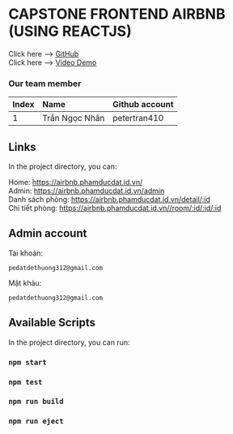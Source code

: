 
# CAPSTONE FRONTEND AIRBNB (USING REACTJS)

Click here --> <a href="https://github.com/petertran410/air_bnb" target="_blank">GitHub</a>
</br>
Click here --> <a href="https://www.youtube.com/watch?v=Z2hGVObDybk" target="_blank">Video Demo</a>
</br>
### Our team member
| Index | Name                |      Github account             |
|:------|:-----------------------|:---------------------------|
| 1    | Trần Ngọc Nhân | petertran410 |             

## Links

In the project directory, you can:

Home: https://airbnb.phamducdat.id.vn/
</br>
Admin: https://airbnb.phamducdat.id.vn/admin
</br>
Danh sách phòng: https://airbnb.phamducdat.id.vn/detail/:id
</br>
Chi tiết phòng: https://airbnb.phamducdat.id.vn//room/:id/:id/:id

## Admin account
Tài khoản: 
```
pedatdethuong312@gmail.com
```
Mật khảu: 
```
pedatdethuong312@gmail.com
```


## Available Scripts

In the project directory, you can run:

### `npm start`

### `npm test`

### `npm run build`

### `npm run eject`

